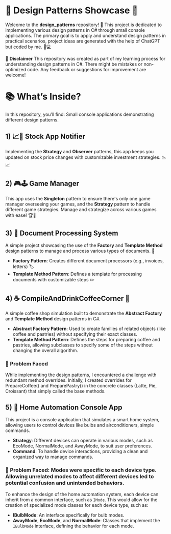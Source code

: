 # 🧩 Design Patterns Showcase 🚀

Welcome to the **design_patterns** repository! 🎨 This project is dedicated to implementing various design patterns in C# through small console applications. 
The primary goal is to apply and understand design patterns in practical scenarios, project ideas are generated with the help of ChatGPT but coded by me. 🤖💻

🚨 **Disclaimer**
This repository was created as part of my learning process for understanding design patterns in C#. 
There might be mistakes or non-optimized code. Any feedback or suggestions for improvement are welcome!
# 📚 What’s Inside?

In this repository, you’ll find:
Small console applications demonstrating different design patterns.

## 1) 📈🔔 Stock App Notifier
Implementing the **Strategy** and **Observer** patterns, this app keeps you updated on stock price changes with customizable investment strategies. 📉📈

## 2) 🎮🕹️ Game Manager
This app uses the **Singleton** pattern to ensure there's only one game manager overseeing your games, and the **Strategy** pattern to handle different game strategies. Manage and strategize across various games with ease! 🏆🎲

## 3) 📄 Document Processing System

A simple project showcasing the use of the **Factory** and **Template Method** design patterns to manage and process various types of documents. 📄
- **Factory Pattern**: Creates different document processors (e.g., invoices, letters) 🏷️
- **Template Method Pattern**: Defines a template for processing documents with customizable steps ✏️

## 4) ☕️ CompileAndDrinkCoffeeCorner 🥐
A simple coffee shop simulation built to demonstrate the **Abstract Factory** and **Template Method** design patterns in C#.
- **Abstract Factory Pattern**: Used to create families of related objects (like coffee and pastries) without specifying their exact classes.
- **Template Method Pattern**: Defines the steps for preparing coffee and pastries, allowing subclasses to specify some of the steps without changing the overall algorithm.
### 🤔 Problem Faced
While implementing the design patterns, I encountered a challenge with redundant method overrides. Initially, I created overrides for PrepareCoffee() and PreparePastry() in the concrete classes (Latte, Pie, Croissant) that simply called the base methods.
## 5) 🏡 Home Automation Console App

This project is a console application that simulates a smart home system, allowing users to control devices like bulbs and airconditioners, simple commands.

 - **Strategy**: Different devices can operate in various modes, such as EcoMode, NormalMode, and AwayMode, to suit user preferences.
 - **Command**: To handle device interactions, providing a clean and organized way to manage commands.

### 🤔 Problem Faced: Modes were specific to each device type. Allowing unrelated modes to affect different devices led to potential confusion and unintended behaviors.

To enhance the design of the home automation system, each device can inherit from a common interface, such as `IMode`. This would allow for the creation of specialized mode classes for each device type, such as:
- **IBulbMode**: An interface specifically for bulb modes.
- **AwayMode**, **EcoMode**, and **NormalMode**: Classes that implement the `IBulbMode` interface, defining the behavior for each mode.



